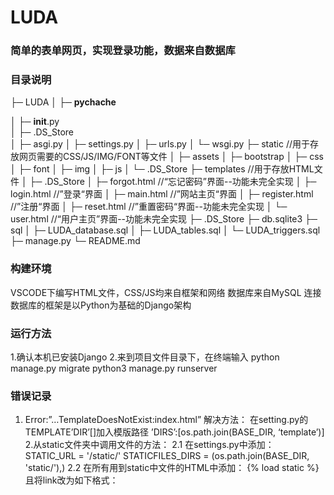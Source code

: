 # LUDA
### 简单的表单网页，实现登录功能，数据来自数据库


### 目录说明

├─ LUDA
│  ├─ __pychache__  

│  ├─ __init__.py  
│  ├─ .DS_Store     
│  ├─ asgi.py
│  ├─ settings.py
│  ├─ urls.py
│  └─ wsgi.py
├─ static  //用于存放网页需要的CSS/JS/IMG/FONT等文件
│  ├─ assets
│  ├─ bootstrap
│  ├─ css   
│  ├─ font
│  ├─ img
│  ├─ js
│  └─ .DS_Store
├─ templates //用于存放HTML文件
│  ├─ .DS_Store
│  ├─ forgot.html //“忘记密码”界面--功能未完全实现
│  ├─ login.html //”登录“界面
│  ├─ main.html //”网站主页“界面
│  ├─ register.html //”注册“界面
│  ├─ reset.html //”重置密码“界面--功能未完全实现
│  └─ user.html //“用户主页”界面--功能未完全实现
├─ .DS_Store
├─ db.sqlite3
├─ sql
│  ├─ LUDA_database.sql
│  ├─ LUDA_tables.sql
│  └─ LUDA_triggers.sql
├─ manage.py
└─ README.md

### 构建环境

VSCODE下编写HTML文件，CSS/JS均来自框架和网络
数据库来自MySQL
连接数据库的框架是以Python为基础的Django架构

### 运行方法

1.确认本机已安装Django
2.来到项目文件目录下，在终端输入
    python manage.py migrate
    python3 manage.py runserver

### 错误记录

1. Error:”…TemplateDoesNotExist:index.html”
    解决方法：
    在setting.py的TEMPLATE’DIR’[]加入模版路径
    ’DIRS’:[os.path.join(BASE_DIR, ‘template’)]
2.从static文件夹中调用文件的方法：
    2.1 在settings.py中添加：
        STATIC_URL = '/static/'
        STATICFILES_DIRS = (os.path.join(BASE_DIR, 'static/'),)
    2.2 在所有用到static中文件的HTML中添加：
        {% load static %}
        且将link改为如下格式：
        <link rel="stylesheet" type="text/css" href="{% static 'assets/css/plugins.css' %}">
